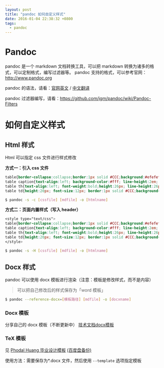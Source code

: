 ```yaml
---
layout: post
title: "pandoc 如何自定义样式"
date: 2016-01-04 22:38:32 +0800
tags:
  - pandoc
---
```


# Pandoc

pandoc 是一个 markdown 文档转换工具，可以把 markdown 转换为诸多的格式，可以定制格式，编写过滤器等。
pandoc 支持的格式，可以参考官网：http://www.pandoc.org

pandoc 的语法，请看：[官网英文](http://pandoc.org/README.html) /  [中文翻译](http://elvisw.com/pandoc-markdown.html)

pandoc 过滤器编写，请看：https://github.com/jgm/pandoc/wiki/Pandoc-Filters

# 如何自定义样式

## Html 样式
Html 可以指定 css 文件进行样式修改

**方式一：引入 css 文件**

```css  
table{border-collapse:collapse;border:1px solid #CCC;background:#efefef;}
table caption{text-align:left; background-color:#fff; line-height:2em; font-size:14px; font-weight:bold; }
table th{text-align:left; font-weight:bold;height:26px; line-height:26px; font-size:12px; border:1px solid #CCC;}
table td{height:20px; font-size:12px; border:1px solid #CCC;background-color:#fff;}
```

``` sh
$ pandoc -s -c [cssfile] [mdfile] -o [htmlname]
```

**方式二：页面内置样式（写入 header）**

```css
<style type="text/css">
table{border-collapse:collapse;border:1px solid #CCC;background:#efefef;}
table caption{text-align:left; background-color:#fff; line-height:2em; font-size:14px; font-weight:bold; }
table th{text-align:left; font-weight:bold;height:26px; line-height:26px; font-size:12px; border:1px solid #CCC;}
table td{height:20px; font-size:12px; border:1px solid #CCC;background-color:#fff;}
</style>
```

```sh
$ pandoc -s -H [cssfile] [mdfile] -o [htmlname]
```

## Docx 样式
pandoc 可以使用 docx 模板进行渲染（注意：模板是修改样式，而不是内容）
> 可以把自己修改后的样式保存为「word 模板」

``` sh
$ pandoc --reference-docx=[模板路径] [mdfile] -o [docxname]
```
### Docx 模板
分享自己的 docx 模板（不断更新中） [技术文档docx模板](http://pan.baidu.com/s/1pLrNOq3)

### TeX 模板
见 [Phodal Huang 毕业设计模板](https://www.phodal.com/blog/pandoc-template-tex-pandoc/) [(百度盘备份)](http://pan.baidu.com/s/1eQX70mm)

使用方法：需要保存为*.docx 文件，然后使用 `--template` 选项指定模板
